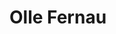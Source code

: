 # Olle Fernau




<!DOCTYPE html>
<html>
<head>
  <title>Olle Fernau>
  <style>
    body {
      background-color: orange;
      text-align: left; /* center the elements inside the body */
   

